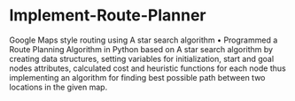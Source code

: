 # Implement-Route-Planner
Google Maps style routing using A star search algorithm 
•	Programmed a Route Planning Algorithm in Python based on A star search algorithm by creating data structures, setting variables for initialization, start and goal nodes attributes, calculated cost and heuristic functions for each node thus implementing an algorithm for finding best possible path between two locations in the given map.
